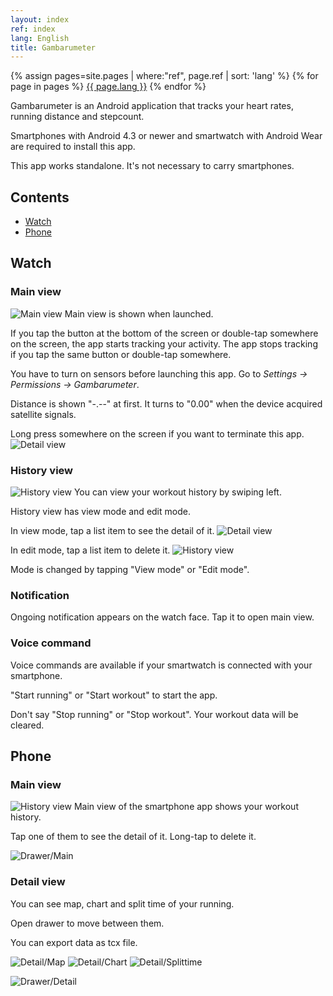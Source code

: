 ```yaml
---
layout: index
ref: index
lang: English
title: Gambarumeter
---
```


<div class="language-block">
        {% assign pages=site.pages | where:"ref", page.ref | sort: 'lang' %}
        {% for page in pages %}
          <span class="language">
            <a href="{{ site.baseurl }}{{ page.url }}" class="{{ page.lang }}">{{ page.lang }}</a>
          </span>
        {% endfor %}
</div>

Gambarumeter is an Android application that tracks your heart rates, running distance and stepcount.

Smartphones with Android 4.3 or newer and smartwatch with Android Wear are required to install this app.

This app works standalone. It's not necessary to carry smartphones.

## Contents

- [Watch](#Watch)
- [Phone](#Phone)

## Watch<a name="Watch"></a>

### Main view

![Main view](screenshots/watch-main.png)
Main view is shown when launched.

If you tap the button at the bottom of the screen or double-tap somewhere on the screen, the app starts tracking your activity.
The app stops tracking if you tap the same button or double-tap somewhere.

You have to turn on sensors before launching this app.
Go to *Settings -> Permissions -> Gambarumeter*.

Distance is shown "-.--" at first. It turns to "0.00" when the device acquired satellite signals.

Long press somewhere on the screen if you want to terminate this app.
![Detail view](screenshots/watch-quit.png)

### History view

![History view](screenshots/watch-history-view.png)
You can view your workout history by swiping left.

History view has view mode and edit mode.

In view mode, tap a list item to see the detail of it.
![Detail view](screenshots/watch-detail.png)

In edit mode, tap a list item to delete it.
![History view](screenshots/watch-history-edit.png)

Mode is changed by tapping "View mode" or "Edit mode".


### Notification

Ongoing notification appears on the watch face. Tap it to open main view.


### Voice command

Voice commands are available if your smartwatch is connected with your smartphone.

"Start running" or "Start workout" to start the app.

Don't say "Stop running" or "Stop workout". Your workout data will be cleared.

## Phone<a name="Phone"></a>

### Main view
![History view](screenshots/phone-history.png)
Main view of the smartphone app shows your workout history.

Tap one of them to see the detail of it.
Long-tap to delete it.

![Drawer/Main](screenshots/phone-drawer-main.png)

### Detail view

You can see map, chart and split time of your running.

Open drawer to move between them.

You can export data as tcx file.

![Detail/Map](screenshots/phone-map.png)
![Detail/Chart](screenshots/phone-chart.png)
![Detail/Splittime](screenshots/phone-splittime.png)

![Drawer/Detail](screenshots/phone-drawer-detail.png)
